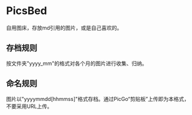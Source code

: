 # PicsBed
自用图床，存放md引用的图片，或是自己喜欢的。
## 存档规则
按文件夹"yyyy_mm"的格式对各个月的图片进行收集、归纳。
## 命名规则
图片以"yyyymmdd[hhmmss]"格式存档。通过PicGo“剪贴板”上传即为本格式，不要采用URL上传。
